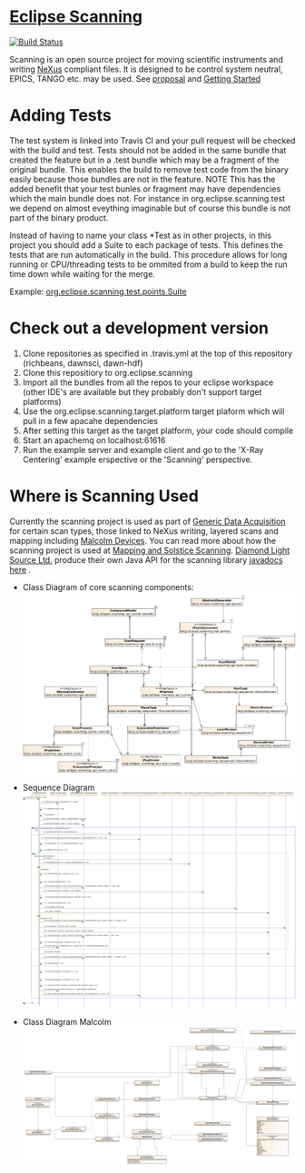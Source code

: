 # [Eclipse Scanning](http://eclipse.github.io/scanning)


[![Build Status](https://api.travis-ci.org/eclipse/scanning.png)](https://travis-ci.org/eclipse/scanning)


Scanning is an open source project for moving scientific instruments and writing [NeXus](http://www.nexusformat.org/) compliant files. It is designed to be control system neutral, EPICS, TANGO etc. may be used. See [proposal](https://projects.eclipse.org/proposals/scanning) and [Getting Started](https://github.com/eclipse/scanning/blob/master/GETTINGSTARTED.pdf)

# Adding Tests
The test system is linked into Travis CI and your pull request will be checked with the build and test. Tests should not be added in the same bundle that created the feature but in a .test bundle which may be a fragment of the original bundle. This enables the build to remove test code from the binary easily because those bundles are not in the feature. NOTE This has the added benefit that your test bunles or fragment may have dependencies which the main bundle does not. For instance in org.eclipse.scanning.test we depend on almost eveything imaginable but of course this bundle is not part of the binary product.

Instead of having to name your class *Test as in other projects, in this project you should add a Suite to each package of tests. This defines the tests that are run automatically in the build. This procedure allows for long running or CPU/threading tests to be ommited from a build to keep the run time down while waiting for the merge.

Example: [org.eclipse.scanning.test.points.Suite](https://github.com/eclipse/scanning/blob/master/org.eclipse.scanning.test/src/org/eclipse/scanning/test/points/Suite.java)

# Check out a development version
1. Clone repositories as specified in .travis.yml at the top of this repository (richbeans, dawnsci, dawn-hdf)
2. Clone this repositiory to org.eclipse.scanning
3. Import all the bundles from all the repos to your eclipse workspace (other IDE's are available but they probably don't support target platforms)
4. Use the org.eclipse.scanning.target.platform target plaform which will pull in a few apacahe dependencies
5. After setting this target as the target platform, your code should compile
6. Start an apachemq on localhost:61616
7. Run the example server and example client and go to the 'X-Ray Centering' example erspective or the 'Scanning' perspective.

# Where is Scanning Used

Currently the scanning project is used as part of [Generic Data Acquisition](http://www.opengda.org/) for certain scan types, those linked to NeXus writing, layered scans and mapping including [Malcolm Devices](https://alfred.diamond.ac.uk/documentation/manuals/GDA_Developer_Guide/master/malcolm.html#use-of-malcolm-in-new-style-scanning). You can read more about how the scanning project is used at
 [Mapping and Solstice Scanning](https://alfred.diamond.ac.uk/documentation/manuals/GDA_Developer_Guide/master/use_cases.html#use-case-new-style-solstice). [Diamond Light Source Ltd.](http://diamond.ac.uk/) produce their own Java API for the scanning library [javadocs here](https://alfred.diamond.ac.uk/documentation/javadocs/GDA/master/org/eclipse/scanning/api/package-summary.html) .


* Class Diagram of core scanning components:
[![Scanning Classes](./NewScanning_ClassDiagram.png)](https://alfred.diamond.ac.uk/documentation/manuals/GDA_Developer_Guide/master/use_cases.html#use-case-new-style-solstice)

* Sequence Diagram
![Sequence Diagram](./AcquisitionDeviceRun_SeqDiagram.png)

* Class Diagram Malcolm
[![Malcolm Classes Scanning](./MalcolmDevice_ClassDiagram.png)](https://alfred.diamond.ac.uk/documentation/manuals/GDA_Developer_Guide/master/_images/MalcolmDevice_ClassDiagram.png)

